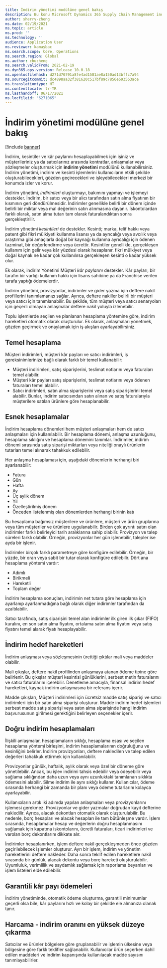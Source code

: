```yaml
---
title: İndirim yönetimi modülüne genel bakış
description: Bu konu Microsoft Dynamics 365 Supply Chain Management indirim yönetim modülü hakkında bir genel bakış sağlar.
author: sherry-zheng
ms.date: 02/19/2021
ms.topic: article
ms.prod: ''
ms.technology: ''
audience: Application User
ms.reviewer: kamaybac
ms.search.scope: Core, Operations
ms.search.region: Global
ms.author: chuzheng
ms.search.validFrom: 2021-02-19
ms.dyn365.ops.version: Release 10.0.18
ms.openlocfilehash: d271d70791a8fe4ad1581ae8a150ad13bffc7a94
ms.sourcegitcommit: dc4898aa32f381620c517bf89c7856e693563ace
ms.translationtype: HT
ms.contentlocale: tr-TR
ms.lasthandoff: 06/17/2021
ms.locfileid: "6271065"
---
```

# <a name="rebate-management-module-overview"></a>İndirim yönetimi modülüne genel bakış

[!include [banner](../includes/banner.md)]

İndirim, kesintiler ve kâr paylarını hesaplayabilmek için işiniz ve müşterileriniz ya da satıcılarınız arasında kontratlar, anlaşmalar veya sözleşmeler oluşturmak için **indirim yönetimi** modülünü kullanabilirsiniz. İndirim yönetimi, indirim ve kesinti işlemlerini kullanıcıların etkili şekilde oluşturabilecekleri, gözden geçirecekleri ve işleyebilecekleri merkezi bir konumda izler ve korur.

İndirim yönetimi, *indirimleri* oluşturmayı, bakımını yapmayı ve işlemeyi destekler. İndirim, bir satıcı veya bir alıcı tarafından satın alma fiyatının bir kısmının geri döndürülmesidir. İndirimler genellikle belirli bir dönem içinde belirli bir miktar veya mal değerinin satın alınmasına dayanır. İskontolardan farklı olarak, satın alma tutarı tam olarak faturalandıktan sonra gerçekleştirilir.

İndirim yönetimi *kesintileri* de destekler. Kesinti; marka, telif hakkı veya patent gibi fikri mülkiyeti kullanma lisansı ya da ayrıcalığı veya avcılık veya araştırma gibi amaçlarla doğal bir kaynağı kullanma ayrıcalığı için ödenen tazminat, bir değerlendirme veya ücrettir. Kesintiler genellikle, gerçekleşen kullanım için gelir veya kâr yüzdesi olarak hesaplanır. fikri mülkiyet veya doğal kaynak ne kadar çok kullanılırsa gerçekleşen kesinti o kadar yüksek olur.

Ek olarak, indirim Yönetimi Müşteri *kâr paylarını* destekler. Kâr payları, bir tarafın bir varlığı kullanım hakkı için lisans sahibine ya da Franchise verilen tarafa yaptığı ödemelerdir.

İndirim yönetimi, provizyonlar, indirimler ve gider yazma için deftere nakil profillerini tanımlamanızı sağlar. Ayrıca, deftere nakiller belirli bir müşteri veya satıcı için tanımlanabilir. Bu şekilde, tüm müşteri veya satıcı senaryoları için geçerli olmayan anlaşmalar deftere nakil yoluyla izlenebilir.

Toplu işlemlerde seçilen ve planlanan hesaplama yöntemine göre, indirim hareketleri otomatik olarak oluşturulur. Ek olarak, anlaşmaları yönetmek, gözden geçirmek ve onaylamak için iş akışları ayarlayabilirsiniz.

## <a name="basis-calculation"></a>Temel hesaplama

Müşteri indirimleri, müşteri kâr payları ve satıcı indirimleri, iş gereksinimlerinize bağlı olarak farklı bir temel kullanabilir:

- Müşteri indirimleri, satış siparişlerini, teslimat notlarını veya faturaları temel alabilir.
- Müşteri kâr payları satış siparişlerini, teslimat notlarını veya ödenen faturaları temel alabilir.
- Satıcı indirimleri, satın alma siparişlerini veya satış siparişlerini temel alabilir. Bunlar, indirim satıcısından satın alınan ve satış faturalarıyla müşterilere satılan ürünlere göre hesaplanabilir.

## <a name="flexible-calculations"></a>Esnek hesaplamalar

İndirim hesaplama dönemleri hem müşteri anlaşmaları hem de satıcı anlaşmaları için kullanılabilir. Bir hesaplama dönemi, anlaşma uzunluğunu, hesaplama sıklığını ve hesaplama dönemini tanımlar. İndirimler, indirim dönemi sırasında satış siparişi miktarları veya niteliği onaylı ürünlerin tutarları temel alınarak tahakkuk edilebilir.

Her anlaşma hesaplaması için, aşağıdaki dönemlerin herhangi biri ayarlanabilir:

- Fatura
- Gün
- Hafta
- Ay
- Üç aylık dönem
- Yıl
- Özelleştirilmiş dönem
- Önceden listelenmiş olan dönemlerden herhangi birinin katı

Bu hesaplama bağımsız müşterilere ve ürünlere, müşteri ve ürün gruplarına veya tüm müşteriler ve ürünlere uygulanabilir. Birden çok ayrıntı satırı olan indirimler farklı belirleyici tarih aralıklarına sahip olabilir. Provizyon ve talep süreleri farklı olabilir. Örneğin, provizyonlar her gün işlenebilir, talepler ise ayda bir işlenir.

İndirimler birçok farklı parametreye göre konfigüre edilebilir. Örneğin, bir yüzde, bir oran veya sabit bir tutar olarak konfigüre edilebilir. Dört ana hesaplama yöntemi vardır:

- Adımlı
- Birikmeli
- Hareketli
- Toplam değer

İndirim hesaplama sonuçları, indirimin net tutara göre hesaplama için ayarlanıp ayarlanmadığına bağlı olarak diğer indirimler tarafından da azaltılabilir.

Satıcı tarafında, satış siparişini temel alan indirimler ilk giren ilk çıkar (FIFO) kuralını, en son satın alma fiyatını, ortalama satın alma fiyatını veya satış fiyatını temel alarak fiyatı hesaplayabilir.

## <a name="rebate-target-transactions"></a>İndirim hedef hareketleri

İndirim anlaşması veya sözleşmesinin ürettiği çıktılar mali veya maddeler olabilir.

Mali çıkışlar, deftere nakil profilinden anlaşmaya atanan ödeme tipine göre belirlenir. Bu çıkışlar müşteri kesintisi günlüklerini, serbest metin faturalarını ve satıcı faturalarını içerebilir. Denetleme amacıyla, finansal indirim hedef hareketleri, kaynak indirim anlaşmasına bir referans içerir.

Madde çıkışları, Müşteri indirimleri için ücretsiz madde satış siparişi ve satıcı indirimleri için bir satın alma siparişi oluşturur. Madde indirim hedef işlemleri serbest madde satış siparişi veya satın alma siparişinde hangi indirim başvurusunun girilmesi gerektiğini belirleyen seçenekler içerir.

## <a name="accurate-rebate-calculations"></a>Doğru indirim hesaplamaları

İlişkili anlaşmalar, hesaplamaların sıklığı, hesaplama esası ve seçilen hesaplama yöntemi birleşimi, indirim hesaplamalarının doğruluğunu ve kesinliğini belirler. İndirim provizyonları, deftere nakledilen ve talep edilen değerleri tahakkuk ettirmek için kullanılabilir.

Provizyonlar günlük, haftalık, aylık olarak veya özel bir döneme göre yönetilebilir. Ancak, bu işlev indirimi tahsis edebilir veya ödeyebilir veya sağlama sıklığından daha uzun veya aynı uzunluktaki tanımlanan sıklıkta ödemesini alabilir. Silme indirim ile aynı sıklığı kullanır. Kullanıcılar, ödeme sırasında herhangi bir zamanda bir planı veya ödeme tutarlarını kolayca ayarlayabilir.

Kullanıcıların artık iki adımda yapılan anlaşmaları veya provizyonlarını işlemesi gerekmez. Provizyonlar ve gider yazmalar doğrudan kayıt defterine nakledilir. Ayrıca, alacak dekontları otomatik olarak oluşturulabilir. Bu nedenle, borç hesapları ve alacak hesapları ile tam bütünleşme vardır. İşlem sırasında, hesaplamalar hesap ve değerlerin doğru hesaplanmasını sağlamak için kapatma iskontolarını, ücretli faturaları, ticari indirimleri ve varolan borç dekontlarını dikkate alır.

İndirimler hesaplanırken, işlem deftere nakil gerçekleşmeden önce gözden geçirilebilecek işlemler oluşturur. Ayrı bir işlem, indirim ve yönetim hareketlerini deftere nakleder. Daha sonra teklif edilen hareketlere nakil sırasında bir günlük, alacak dekontu veya borç hareketi oluşturulabilir. Uyumluluk, verimlilik ve saydamlık sağlamak için raporlama beyanları ve işlem listeleri elde edilebilir.


## <a name="guaranteed-royalty-payments"></a>Garantili kâr payı ödemeleri

İndirim yönetiminde, otomatik ödeme oluşturma, garantili minimumlar geçerli olsa bile, kâr paylarını hızlı ve kolay bir şekilde ele almanıza olanak tanır. 

## <a name="maximizing-spend-versus-rebates"></a>Harcama - indirim oranını en yüksek düzeye çıkarma

Satıcılar ve ürünler bölgelere göre gruplanabilir ve işlemin ülkesine veya bölgesine göre farklı teklifler sağlanabilir. Kullanıcılar ürün seçerken dahil edilen maddeleri ve indirim kapanışında kullanılacak madde sayısını tanımlayabilirler.
